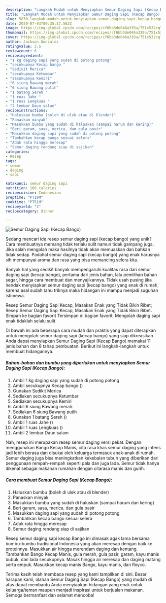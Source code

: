 ```yaml
---
description: "Langkah Mudah untuk Menyiapkan Semur Daging Sapi (Kecap Bango) yang Lezat Sekali"
title: "Langkah Mudah untuk Menyiapkan Semur Daging Sapi (Kecap Bango) yang Lezat Sekali"
slug: 5830-langkah-mudah-untuk-menyiapkan-semur-daging-sapi-kecap-bango-yang-lezat-sekali
date: 2020-07-03T00:35:17.562Z
image: https://img-global.cpcdn.com/recipes/cf6bb3de046a339a/751x532cq70/semur-daging-sapi-kecap-bango-foto-resep-utama.jpg
thumbnail: https://img-global.cpcdn.com/recipes/cf6bb3de046a339a/751x532cq70/semur-daging-sapi-kecap-bango-foto-resep-utama.jpg
cover: https://img-global.cpcdn.com/recipes/cf6bb3de046a339a/751x532cq70/semur-daging-sapi-kecap-bango-foto-resep-utama.jpg
author: Jackson Gonzalez
ratingvalue: 3.6
reviewcount: 6
recipeingredient:
- "1 kg daging sapi yang sudah di potong potong"
- "secukupnya Kecap bango "
- "Sedikit Merica"
- "secukupnya Ketumbar"
- "secukupnya Kemiri"
- "6 siung Bawang merah"
- "6 siung Bawang putih"
- "1 batang Sereh "
- "1 ruas Jahe "
- "1 ruas Lengkuas "
- "2 lembar Daun salam"
recipeinstructions:
- "Haluskan bumbu (boleh di ulek atau di blender)"
- "Panaskan minyak"
- "Masukkan bumbu yang sudah di haluskan (sampai harum dan kering)"
- "Beri garam, sasa, merica, dan gula pasir"
- "Masukkan daging sapi yang sudah di potong potong"
- "Tambahkan kecap bango sesuai selera"
- "Aduk rata hingga meresap"
- "Semur daging rendang siap di sajikan"
categories:
- Resep
tags:
- semur
- daging
- sapi

katakunci: semur daging sapi 
nutrition: 160 calories
recipecuisine: Indonesian
preptime: "PT19M"
cooktime: "PT51M"
recipeyield: "2"
recipecategory: Dinner

---
```



![Semur Daging Sapi (Kecap Bango)](https://img-global.cpcdn.com/recipes/cf6bb3de046a339a/751x532cq70/semur-daging-sapi-kecap-bango-foto-resep-utama.jpg)

Sedang mencari ide resep semur daging sapi (kecap bango) yang unik? Cara membuatnya memang tidak terlalu sulit namun tidak gampang juga. Jika salah mengolah maka hasilnya tidak akan memuaskan dan bahkan tidak sedap. Padahal semur daging sapi (kecap bango) yang enak harusnya sih mempunyai aroma dan rasa yang bisa memancing selera kita.

Banyak hal yang sedikit banyak mempengaruhi kualitas rasa dari semur daging sapi (kecap bango), pertama dari jenis bahan, lalu pemilihan bahan segar, hingga cara membuat dan menyajikannya. Tidak usah pusing jika hendak menyiapkan semur daging sapi (kecap bango) yang enak di rumah, karena asal sudah tahu triknya maka hidangan ini mampu menjadi suguhan istimewa.

Resep Semur Daging Sapi Kecap, Masakan Enak yang Tidak Bikin Ribet; Resep Semur Daging Sapi Kecap, Masakan Enak yang Tidak Bikin Ribet. Simpan ke bagian favorit Tersimpan di bagian favorit. Mengolah daging sapi enak tidaklah selalu sulit.


Di bawah ini ada beberapa cara mudah dan praktis yang dapat diterapkan untuk mengolah semur daging sapi (kecap bango) yang siap dikreasikan. Anda dapat menyiapkan Semur Daging Sapi (Kecap Bango) memakai 11 jenis bahan dan 8 tahap pembuatan. Berikut ini langkah-langkah untuk membuat hidangannya.

<!--inarticleads1-->

##### Bahan-bahan dan bumbu yang diperlukan untuk menyiapkan Semur Daging Sapi (Kecap Bango):

1. Ambil 1 kg daging sapi yang sudah di potong potong
1. Ambil secukupnya Kecap bango ()
1. Gunakan Sedikit Merica
1. Sediakan secukupnya Ketumbar
1. Sediakan secukupnya Kemiri
1. Ambil 6 siung Bawang merah
1. Sediakan 6 siung Bawang putih
1. Gunakan 1 batang Sereh ()
1. Ambil 1 ruas Jahe ()
1. Ambil 1 ruas Lengkuas ()
1. Ambil 2 lembar Daun salam


Nah, resep ini merupakan resep semur daging versi pekat. Dengan menggunakan Bango Kecap Manis, cita rasa khas semur daging yang intens jadi lebih berasa dan disukai oleh keluarga termasuk anak-anak di rumah. Semur daging juga bisa meningkatkan kekebalan tubuh yang diberikan dari penggunaan rempah-rempah seperti pala dan juga lada. Semur tidak hanya dikenal sebagai makanan rumahan dengan citarasa manis dan gurih. 

<!--inarticleads2-->

##### Cara membuat Semur Daging Sapi (Kecap Bango):

1. Haluskan bumbu (boleh di ulek atau di blender)
1. Panaskan minyak
1. Masukkan bumbu yang sudah di haluskan (sampai harum dan kering)
1. Beri garam, sasa, merica, dan gula pasir
1. Masukkan daging sapi yang sudah di potong potong
1. Tambahkan kecap bango sesuai selera
1. Aduk rata hingga meresap
1. Semur daging rendang siap di sajikan


Resep semur daging sapi kecap Bango ini dimasak agak lama bersama bumbu-bumbu tradisional Indonesia yang akan meresap dengan baik ke proteinnya. Masukkan air hingga merendam daging dan kentang. Tambahkan Bango Kecap Manis, gula merah, gula pasir, garam, kayu manis bubuk, dan lada secukupnya. Masak hingga air meresap dan daging matang serta empuk. Masukkan kecap manis Bango, kayu manis, dan Royco. 

Terima kasih telah membaca resep yang kami tampilkan di sini. Besar harapan kami, olahan Semur Daging Sapi (Kecap Bango) yang mudah di atas dapat membantu Anda menyiapkan hidangan yang enak untuk keluarga/teman maupun menjadi inspirasi untuk berjualan makanan. Semoga bermanfaat dan selamat mencoba!
